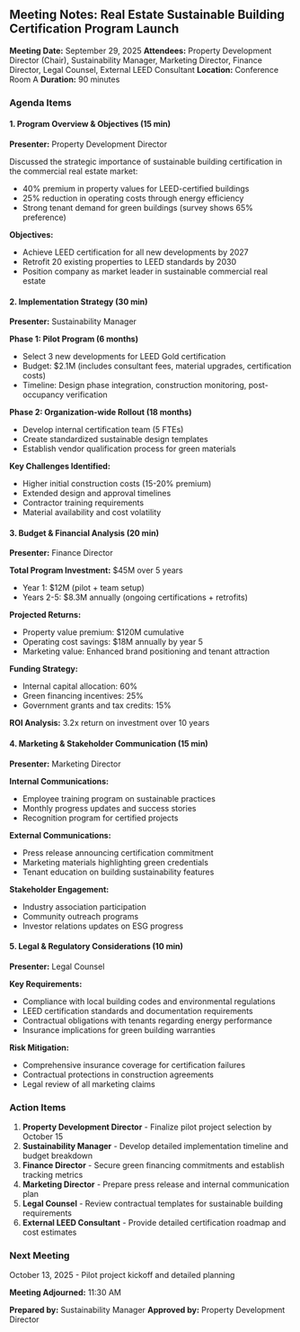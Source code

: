 ## Meeting Notes: Real Estate Sustainable Building Certification Program Launch

**Meeting Date:** September 29, 2025
**Attendees:** Property Development Director (Chair), Sustainability Manager, Marketing Director, Finance Director, Legal Counsel, External LEED Consultant
**Location:** Conference Room A
**Duration:** 90 minutes

### Agenda Items

#### 1. Program Overview & Objectives (15 min)
**Presenter:** Property Development Director

Discussed the strategic importance of sustainable building certification in the commercial real estate market:
- 40% premium in property values for LEED-certified buildings
- 25% reduction in operating costs through energy efficiency
- Strong tenant demand for green buildings (survey shows 65% preference)

**Objectives:**
- Achieve LEED certification for all new developments by 2027
- Retrofit 20 existing properties to LEED standards by 2030
- Position company as market leader in sustainable commercial real estate

#### 2. Implementation Strategy (30 min)
**Presenter:** Sustainability Manager

**Phase 1: Pilot Program (6 months)**
- Select 3 new developments for LEED Gold certification
- Budget: $2.1M (includes consultant fees, material upgrades, certification costs)
- Timeline: Design phase integration, construction monitoring, post-occupancy verification

**Phase 2: Organization-wide Rollout (18 months)**
- Develop internal certification team (5 FTEs)
- Create standardized sustainable design templates
- Establish vendor qualification process for green materials

**Key Challenges Identified:**
- Higher initial construction costs (15-20% premium)
- Extended design and approval timelines
- Contractor training requirements
- Material availability and cost volatility

#### 3. Budget & Financial Analysis (20 min)
**Presenter:** Finance Director

**Total Program Investment:** $45M over 5 years
- Year 1: $12M (pilot + team setup)
- Years 2-5: $8.3M annually (ongoing certifications + retrofits)

**Projected Returns:**
- Property value premium: $120M cumulative
- Operating cost savings: $18M annually by year 5
- Marketing value: Enhanced brand positioning and tenant attraction

**Funding Strategy:**
- Internal capital allocation: 60%
- Green financing incentives: 25%
- Government grants and tax credits: 15%

**ROI Analysis:** 3.2x return on investment over 10 years

#### 4. Marketing & Stakeholder Communication (15 min)
**Presenter:** Marketing Director

**Internal Communications:**
- Employee training program on sustainable practices
- Monthly progress updates and success stories
- Recognition program for certified projects

**External Communications:**
- Press release announcing certification commitment
- Marketing materials highlighting green credentials
- Tenant education on building sustainability features

**Stakeholder Engagement:**
- Industry association participation
- Community outreach programs
- Investor relations updates on ESG progress

#### 5. Legal & Regulatory Considerations (10 min)
**Presenter:** Legal Counsel

**Key Requirements:**
- Compliance with local building codes and environmental regulations
- LEED certification standards and documentation requirements
- Contractual obligations with tenants regarding energy performance
- Insurance implications for green building warranties

**Risk Mitigation:**
- Comprehensive insurance coverage for certification failures
- Contractual protections in construction agreements
- Legal review of all marketing claims

### Action Items

1. **Property Development Director** - Finalize pilot project selection by October 15
2. **Sustainability Manager** - Develop detailed implementation timeline and budget breakdown
3. **Finance Director** - Secure green financing commitments and establish tracking metrics
4. **Marketing Director** - Prepare press release and internal communication plan
5. **Legal Counsel** - Review contractual templates for sustainable building requirements
6. **External LEED Consultant** - Provide detailed certification roadmap and cost estimates

### Next Meeting
October 13, 2025 - Pilot project kickoff and detailed planning

**Meeting Adjourned:** 11:30 AM

**Prepared by:** Sustainability Manager
**Approved by:** Property Development Director
